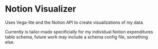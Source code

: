 # Notion Visualizer

Uses Vega-lite and the Notion API to create visualizations of my data.

Currently is tailor-made specificially for my individual Notion expenditures table schema, future work may include a schema config file, something else.